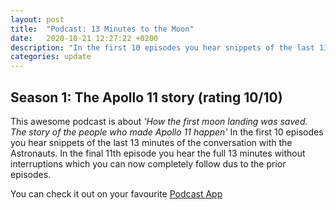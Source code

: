 ```yaml
---
layout: post
title:  "Podcast: 13 Minutes to the Moon"
date:   2020-10-21 12:27:22 +0200
description: "In the first 10 episodes you hear snippets of the last 13 minutes of the conversation with the Astronauts. "
categories: update
---
```

## Season 1: The Apollo 11 story (rating 10/10)
 
This awesome podcast is about _'How the first moon landing was saved. The story of the people who made Apollo 11 happen'_
In the first 10 episodes you hear snippets of the last 13 minutes of the conversation with the Astronauts. In the final 11th episode you hear the full 13 minutes without interruptions which you can now completely follow dus to the prior episodes. 

You can check it out on your favourite [Podcast App](https://overcast.fm/itunes1459657136/13-minutes-to-the-moon)